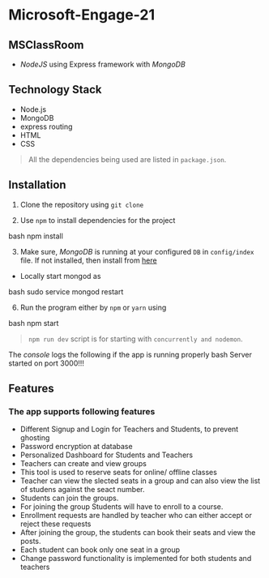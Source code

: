 # Microsoft-Engage-21

## MSClassRoom 

- *NodeJS* using Express framework with *MongoDB* 

## Technology Stack

- Node.js
- MongoDB
- express routing
- HTML
- CSS

> All the dependencies being used are listed in `package.json`.


## Installation

1. Clone the repository using `git clone` 

2. Use `npm` to install dependencies for the project

bash
npm install


3. Make sure, *MongoDB* is running at your configured `DB` in `config/index` file. If not installed, then install from [here](https://docs.mongodb.com/manual/installation/)

- Locally start mongod as

bash
sudo service mongod restart


 6. Run the program either by `npm` or `yarn` using

bash
npm start

> `npm run dev` script is for starting with `concurrently and nodemon`.


The *console* logs the following if the app is running properly
bash
Server started on port 3000!!!



## Features
### The app supports following features

-   Different Signup and Login for Teachers and Students, to prevent ghosting
-   Password encryption at database
-   Personalized Dashboard for Students and Teachers
-   Teachers can create and view groups 
-   This tool is used to reserve seats for online/ offline classes
-   Teacher can view the slected seats in a group and can also view the list of studens against the seact number.
-   Students can join the groups.
-   For joining the group Students will have to enroll to a course.
-   Enrollment requests are handled by teacher who can either accept or reject these requests
-   After joining the group, the students can book their seats and view the posts.
-   Each student can book only one seat in a group
-   Change password functionality is implemented for both students and teachers

